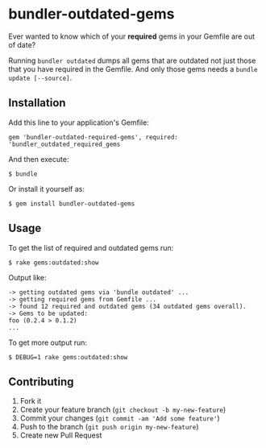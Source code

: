 # bundler-outdated-gems

Ever wanted to know which of your **required** gems in your Gemfile are out of date?

Running `bundler outdated` dumps all gems that are outdated not just those that
you have required in the Gemfile. And only those gems needs a `bundle update [--source]`.

## Installation

Add this line to your application's Gemfile:

    gem 'bundler-outdated-required-gems', required: 'bundler_outdated_required_gems

And then execute:

    $ bundle

Or install it yourself as:

    $ gem install bundler-outdated-gems

## Usage

To get the list of required and outdated gems run:

    $ rake gems:outdated:show

Output like:

    -> getting outdated gems via 'bundle outdated' ...
    -> getting required gems from Gemfile ...
    -> found 12 required and outdated gems (34 outdated gems overall).
    -> Gems to be updated:
    foo (0.2.4 > 0.1.2)
    ...

To get more output run:

    $ DEBUG=1 rake gems:outdated:show


## Contributing

1. Fork it
2. Create your feature branch (`git checkout -b my-new-feature`)
3. Commit your changes (`git commit -am 'Add some feature'`)
4. Push to the branch (`git push origin my-new-feature`)
5. Create new Pull Request
